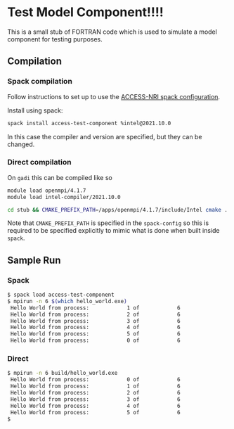# Test Model Component!!!!

This is a small stub of FORTRAN code which is used to simulate a model component for testing purposes.

## Compilation

### Spack compilation

Follow instructions to set up to use the [ACCESS-NRI spack configuration](https://access-hive.org.au/getting_started/spack/).

Install using spack:
```bash
spack install access-test-component %intel@2021.10.0
```
In this case the compiler and version are specified, but they can be changed.

### Direct compilation

On `gadi` this can be compiled like so

```bash
module load openmpi/4.1.7
module load intel-compiler/2021.10.0 

cd stub && CMAKE_PREFIX_PATH=/apps/openmpi/4.1.7/include/Intel cmake . && make
```

Note that `CMAKE_PREFIX_PATH` is specified in the `spack-config` so this is required to be specified explicitly to mimic what is done when built inside `spack`.

## Sample Run

### Spack

```bash
$ spack load access-test-component
$ mpirun -n 6 $(which hello_world.exe)
 Hello World from process:            1 of            6
 Hello World from process:            2 of            6
 Hello World from process:            3 of            6
 Hello World from process:            4 of            6
 Hello World from process:            5 of            6
 Hello World from process:            0 of            6
```

### Direct
```bash
$ mpirun -n 6 build/hello_world.exe 
 Hello World from process:            0 of            6
 Hello World from process:            1 of            6
 Hello World from process:            2 of            6
 Hello World from process:            3 of            6
 Hello World from process:            4 of            6
 Hello World from process:            5 of            6
$
```

